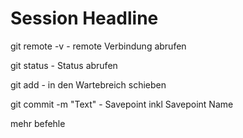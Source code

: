 # Session Headline

git remote -v - remote Verbindung abrufen

git status - Status abrufen

git add - in den Wartebreich schieben

git commit -m "Text" - Savepoint inkl Savepoint Name

mehr befehle
